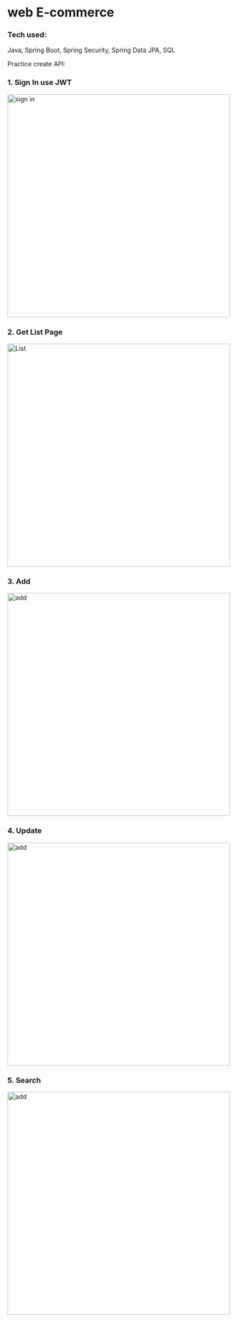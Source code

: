# web E-commerce

### Tech used: 
Java, Spring Boot, Spring Security, Spring Data JPA, SQL

Practice create API:

### 1. Sign In use JWT
<img src="https://user-images.githubusercontent.com/71586417/178394101-1d5b0862-75ed-4da0-a5a6-39064c22dad9.PNG" alt="sign in" width="500" />

### 2. Get List Page
<img src="https://user-images.githubusercontent.com/71586417/178393976-964abf7e-8089-4b7c-b83d-59e9cf56776b.PNG" alt="List" width="500" />

### 3. Add 
<img src="https://user-images.githubusercontent.com/71586417/178394176-554fb2ac-3deb-478a-8b6b-7a8d5cc087b1.PNG" alt="add" width="500" />

### 4. Update 
<img src="https://user-images.githubusercontent.com/71586417/178394257-28fd55ec-61fd-4a39-8ed2-20d7fa7e97ce.PNG" alt="add" width="500" />

### 5. Search
<img src="https://user-images.githubusercontent.com/71586417/178394336-5819e557-04b1-4d51-b080-e7f1334dae0a.PNG" alt="add" width="500" />

